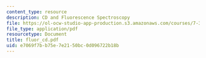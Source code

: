 ```yaml
---
content_type: resource
description: CD and Fluorescence Spectroscopy
file: https://ol-ocw-studio-app-production.s3.amazonaws.com/courses/7-343-protein-folding-misfolding-and-human-disease-fall-2004/e7069f7bb75e7e2150bc0d096722b18b_fluor_cd.pdf
file_type: application/pdf
resourcetype: Document
title: fluor_cd.pdf
uid: e7069f7b-b75e-7e21-50bc-0d096722b18b
---
```

